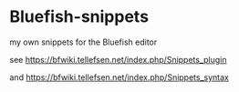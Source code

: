# Bluefish-snippets
my own snippets for the Bluefish editor

see https://bfwiki.tellefsen.net/index.php/Snippets_plugin

and https://bfwiki.tellefsen.net/index.php/Snippets_syntax
